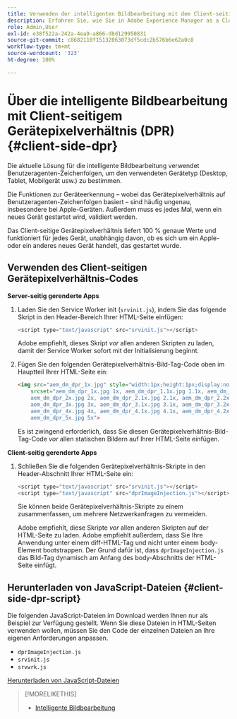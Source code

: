 ```yaml
---
title: Verwenden der intelligenten Bildbearbeitung mit dem Client-seitigen Gerätepixelverhältnis
description: Erfahren Sie, wie Sie in Adobe Experience Manager as a Cloud Service das Client-seitige Gerätepixelverhältnis mit der intelligenten Bildbearbeitung mit Dynamic Media verwenden.
role: Admin,User
exl-id: e38f522a-242a-4ea9-a866-d8d129950831
source-git-commit: c8682118f15132063073df5cdc2b576b6e62a0c8
workflow-type: tm+mt
source-wordcount: '323'
ht-degree: 100%

---
```


# Über die intelligente Bildbearbeitung mit Client-seitigem Gerätepixelverhältnis (DPR) {#client-side-dpr}

Die aktuelle Lösung für die intelligente Bildbearbeitung verwendet Benutzeragenten-Zeichenfolgen, um den verwendeten Gerätetyp (Desktop, Tablet, Mobilgerät usw.) zu bestimmen.

Die Funktionen zur Geräteerkennung – wobei das Gerätepixelverhältnis auf Benutzeragenten-Zeichenfolgen basiert – sind häufig ungenau, insbesondere bei Apple-Geräten. Außerdem muss es jedes Mal, wenn ein neues Gerät gestartet wird, validiert werden.

Das Client-seitige Gerätepixelverhältnis liefert 100 % genaue Werte und funktioniert für jedes Gerät, unabhängig davon, ob es sich um ein Apple- oder ein anderes neues Gerät handelt, das gestartet wurde.

## Verwenden des Client-seitigen Gerätepixelverhältnis-Codes

**Server-seitig gerenderte Apps**

1. Laden Sie den Service Worker init (`srvinit.js`), indem Sie das folgende Skript in den Header-Bereich Ihrer HTML-Seite einfügen:

   ```javascript
   <script type="text/javascript" src="srvinit.js"></script>
   ```

   Adobe empfiehlt, dieses Skript _vor_ allen anderen Skripten zu laden, damit der Service Worker sofort mit der Initialisierung beginnt.

1. Fügen Sie den folgenden Gerätepixelverhältnis-Bild-Tag-Code oben im Hauptteil Ihrer HTML-Seite ein:

   ```html
   <img src="aem_dm_dpr_1x.jpg" style="width:1px;height:1px;display:none"
       srcset="aem_dm_dpr_1x.jpg 1x, aem_dm_dpr_1.1x.jpg 1.1x, aem_dm_dpr_1.2x.jpg 1.2x, aem_dm_dpr_1.3x.jpg 1.3x, aem_dm_dpr_1.4x.jpg 1.4x, aem_dm_dpr_1.5x.jpg 1.5x, aem_dm_dpr_1.6x.jpg 1.6x,          aem_dm_dpr_1.7x.jpg 1.7x, aem_dm_dpr_1.8x.jpg 1.8x, aem_dm_dpr_1.9x.jpg 1.9x,
       aem_dm_dpr_2x.jpg 2x, aem_dm_dpr_2.1x.jpg 2.1x, aem_dm_dpr_2.2x.jpg 2.2x, aem_dm_dpr_2.3x.jpg 2.3x, aem_dm_dpr_2.4x.jpg 2.4x, aem_dm_dpr_2.5x.jpg 2.5x, aem_dm_dpr_2.6x.jpg 2.6x, aem_dm_dpr_2.7x.jpg 2.7x, aem_dm_dpr_2.8x.jpg 2.8x, aem_dm_dpr_2.9x.jpg 2.9x,
       aem_dm_dpr_3x.jpg 3x, aem_dm_dpr_3.1x.jpg 3.1x, aem_dm_dpr_3.2x.jpg 3.2x, aem_dm_dpr_3.3x.jpg 3.3x, aem_dm_dpr_3.4x.jpg 3.4x, aem_dm_dpr_3.5x.jpg 3.5x, aem_dm_dpr_3.6x.jpg 3.6x, aem_dm_dpr_3.7x.jpg 3.7x, aem_dm_dpr_3.8x.jpg 3.8x, aem_dm_dpr_3.9x.jpg 3.9x,
       aem_dm_dpr_4x.jpg 4x, aem_dm_dpr_4.1x.jpg 4.1x, aem_dm_dpr_4.2x.jpg 4.2x, aem_dm_dpr_4.3x.jpg 4.3x, aem_dm_dpr_4.4x.jpg 4.4x, aem_dm_dpr_4.5x.jpg 4.5x, aem_dm_dpr_4.6x.jpg 4.6x, aem_dm_dpr_4.7x.jpg 4.7x, aem_dm_dpr_4.8x.jpg 4.8x, aem_dm_dpr_4.9x.jpg 4.9x,
       aem_dm_dpr_5x.jpg 5x">
   ```

   Es ist zwingend erforderlich, dass Sie diesen Gerätepixelverhältnis-Bild-Tag-Code _vor_ allen statischen Bildern auf Ihrer HTML-Seite einfügen.

**Client-seitig gerenderte Apps**

1. Schließen Sie die folgenden Gerätepixelverhältnis-Skripte in den Header-Abschnitt Ihrer HTML-Seite ein:

   ```javascript
   <script type="text/javascript" src="srvinit.js"></script>
   <script type="text/javascript" src="dprImageInjection.js"></script>
   ```

   Sie können beide Gerätepixelverhältnis-Skripte zu einem zusammenfassen, um mehrere Netzwerkanfragen zu vermeiden.

   Adobe empfiehlt, diese Skripte _vor_ allen anderen Skripten auf der HTML-Seite zu laden.
Adobe empfiehlt außerdem, dass Sie Ihre Anwendung unter einem diff-HTML-Tag und nicht unter einem body-Element bootstrappen. Der Grund dafür ist, dass `dprImageInjection.js` das Bild-Tag dynamisch am Anfang des body-Abschnitts der HTML-Seite einfügt.

## Herunterladen von JavaScript-Dateien {#client-side-dpr-script}

Die folgenden JavaScript-Dateien im Download werden Ihnen nur als Beispiel zur Verfügung gestellt. Wenn Sie diese Dateien in HTML-Seiten verwenden wollen, müssen Sie den Code der einzelnen Dateien an Ihre eigenen Anforderungen anpassen.

* `dprImageInjection.js`
* `srvinit.js`
* `srvwrk.js`

[Herunterladen von JavaScript-Dateien](/help/assets/assets-dm/aem-dynamicmedia-smartimaging-dpr.zip)

>[!MORELIKETHIS]
>
>* [Intelligente Bildbearbeitung](/help/assets/imaging-faq.md)

